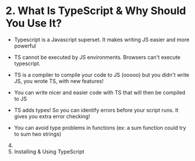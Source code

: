 # 2. What Is TypeScript & Why Should You Use It?
- Typescript is a Javascript superset. It makes writing JS easier and more powerful
- TS cannot be executed by JS environments. Browsers can't execute typescript.

- TS is a compiler to compile your code to JS (ooooo) but you didn't write JS, you wrote TS, with new features!
- You can write nicer and easier code with TS that will then be compiled to JS

- TS adds types! So you can identify errors before your script runs. It gives you extra error checking!
- You can avoid type problems in functions (ex: a sum function could try to sum two strings)
4. 
5. Installing & Using TypeScript